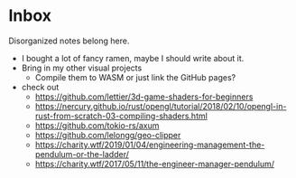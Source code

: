 # Inbox

Disorganized notes belong here.

- I bought a lot of fancy ramen, maybe I should write about it.
- Bring in my other visual projects
  - Compile them to WASM or just link the GitHub pages?
- check out
  - https://github.com/lettier/3d-game-shaders-for-beginners
  - https://nercury.github.io/rust/opengl/tutorial/2018/02/10/opengl-in-rust-from-scratch-03-compiling-shaders.html
  - https://github.com/tokio-rs/axum
  - https://github.com/lelongg/geo-clipper
  - https://charity.wtf/2019/01/04/engineering-management-the-pendulum-or-the-ladder/
  - https://charity.wtf/2017/05/11/the-engineer-manager-pendulum/
